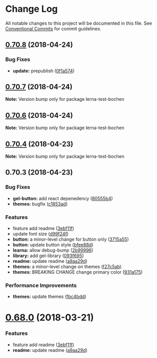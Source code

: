 # Change Log

All notable changes to this project will be documented in this file.
See [Conventional Commits](https://conventionalcommits.org) for commit guidelines.

<a name="0.70.8"></a>
## [0.70.8](https://github.com/bochen2014/lerna-muckaround/compare/v0.70.7...v0.70.8) (2018-04-24)


### Bug Fixes

* **update:** prepublish ([0f1a574](https://github.com/bochen2014/lerna-muckaround/commit/0f1a574))





<a name="0.70.7"></a>
## [0.70.7](https://github.com/bochen2014/lerna-muckaround/compare/v0.70.6...v0.70.7) (2018-04-24)

**Note:** Version bump only for package lerna-test-bochen





<a name="0.70.6"></a>
## [0.70.6](https://github.com/bochen2014/lerna-muckaround/compare/v0.70.5...v0.70.6) (2018-04-24)

**Note:** Version bump only for package lerna-test-bochen





<a name="0.70.4"></a>
## [0.70.4](https://github.com/bochen2014/lerna-muckaround/compare/v0.70.3...v0.70.4) (2018-04-23)




**Note:** Version bump only for package lerna-test-bochen

<a name="0.70.3"></a>
## 0.70.3 (2018-04-23)


### Bug Fixes

* **gel-button:** add react depenedency ([80555b4](https://github.com/bochen2014/lerna-muckaround/commit/80555b4))
* **themes:** bugfix ([c1853ad](https://github.com/bochen2014/lerna-muckaround/commit/c1853ad))


### Features

* feature add readme ([3ebf11f](https://github.com/bochen2014/lerna-muckaround/commit/3ebf11f))
* update font size ([d99f24f](https://github.com/bochen2014/lerna-muckaround/commit/d99f24f))
* **button:** a minor-level change for button only ([3715a55](https://github.com/bochen2014/lerna-muckaround/commit/3715a55))
* **button:** update button style ([bfee88d](https://github.com/bochen2014/lerna-muckaround/commit/bfee88d))
* **learna:** allow debug-bump ([2b99996](https://github.com/bochen2014/lerna-muckaround/commit/2b99996))
* **library:** add gel-library ([093f695](https://github.com/bochen2014/lerna-muckaround/commit/093f695))
* **readme:** update readme ([a9aa29d](https://github.com/bochen2014/lerna-muckaround/commit/a9aa29d))
* **themes:** a minor-level change on themes ([f27c5ab](https://github.com/bochen2014/lerna-muckaround/commit/f27c5ab))
* **themes:** BREAKING CHANGE change primary color ([931a175](https://github.com/bochen2014/lerna-muckaround/commit/931a175))


### Performance Improvements

* **themes:** update themes ([fbc4bdd](https://github.com/bochen2014/lerna-muckaround/commit/fbc4bdd))




<a name="0.68.0"></a>
# [0.68.0](https://github.com/bochen2014/lerna-muckaround/compare/0.67.1...0.68.0) (2018-03-21)


### Features

* feature add readme ([3ebf11f](https://github.com/bochen2014/lerna-muckaround/commit/3ebf11f))
* **readme:** update readme ([a9aa29d](https://github.com/bochen2014/lerna-muckaround/commit/a9aa29d))
